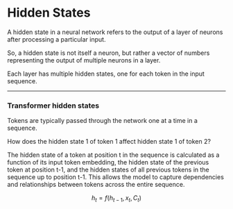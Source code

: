 # Hidden States

A hidden state in a neural network refers to the output of a layer of neurons after processing a particular input.

So, a hidden state is not itself a neuron, but rather a vector of numbers representing the output of multiple neurons in a layer.

Each layer has multiple hidden states, one for each token in the input sequence.

---

### Transformer hidden states

Tokens are typically passed through the network one at a time in a sequence.

How does the hidden state 1 of token 1 affect hidden state 1 of token 2?

The hidden state of a token at position t in the sequence is calculated as a function of its input token embedding, the hidden state of the previous token at position t-1, and the hidden states of all previous tokens in the sequence up to position t-1. This allows the model to capture dependencies and relationships between tokens across the entire sequence.

$$
h_t = f(h_{t-1}, x_t, C_t)
$$